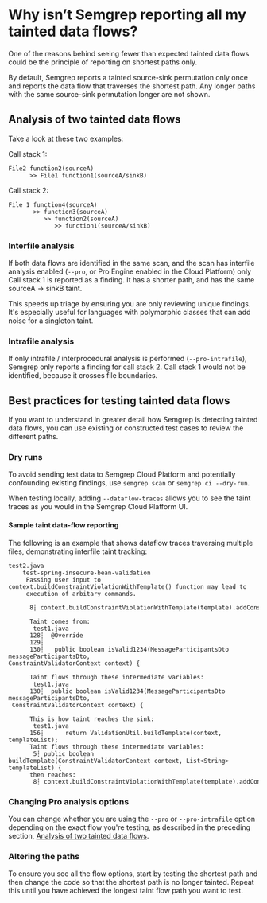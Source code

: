 # Why isn’t Semgrep reporting all my tainted data flows?  

One of the reasons behind seeing fewer than expected tainted data flows could be the principle of reporting on shortest paths only.

By default, Semgrep reports a tainted source-sink permutation only once and reports the data flow that traverses the shortest path. Any longer paths with the same source-sink permutation longer are not shown.

## Analysis of two tainted data flows

Take a look at these two examples: 

Call stack 1:

```
File2 function2(sourceA) 
      >> File1 function1(sourceA/sinkB)
```

Call stack 2: 

```
File 1 function4(sourceA) 
       >> function3(sourceA) 
          >> function2(sourceA) 
             >> function1(sourceA/sinkB)
```

### Interfile analysis

If both data flows are identified in the same scan, and the scan has interfile analysis enabled (`--pro`, or Pro Engine enabled in the Cloud Platform) only Call stack 1 is reported as a finding. It has a shorter path, and has the same sourceA -> sinkB taint.  

This speeds up triage by ensuring you are only reviewing unique findings. It's especially useful for languages with polymorphic classes that can add noise for a singleton taint.  

### Intrafile analysis

If only intrafile / interprocedural analysis is performed (`--pro-intrafile`), Semgrep only reports a finding for call stack 2. Call stack 1 would not be identified, because it crosses file boundaries.

## Best practices for testing tainted data flows

If you want to understand in greater detail how Semgrep is detecting tainted data flows, you can use existing or constructed test cases to review the different paths. 

### Dry runs

To avoid sending test data to Semgrep Cloud Platform and potentially confounding existing findings, use `semgrep scan` or `semgrep ci --dry-run`. 

When testing locally, adding `--dataflow-traces` allows you to see the taint traces as you would in the Semgrep Cloud Platform UI.

#### Sample taint data-flow reporting

The following is an example that shows dataflow traces traversing multiple files, demonstrating interfile taint tracking:

```
test2.java
    test-spring-insecure-bean-validation
     Passing user input to context.buildConstraintViolationWithTemplate() function may lead to
     execution of arbitary commands.

      8┆ context.buildConstraintViolationWithTemplate(template).addConstraintViolation();

      Taint comes from:
       test1.java
      128┆  @Override
      129┆
      130┆   public boolean isValid1234(MessageParticipantsDto messageParticipantsDto,         
ConstraintValidatorContext context) {

      Taint flows through these intermediate variables:
       test1.java
      130┆  public boolean isValid1234(MessageParticipantsDto messageParticipantsDto,
 ConstraintValidatorContext context) {

      This is how taint reaches the sink:
       test1.java
      156┆      return ValidationUtil.buildTemplate(context, templateList);
      Taint flows through these intermediate variables:
       5┆ public boolean buildTemplate(ConstraintValidatorContext context, List<String> templateList) {
      then reaches:
       8┆ context.buildConstraintViolationWithTemplate(template).addConstraintViolation();
```

### Changing Pro analysis options

You can change whether you are using the `--pro` or `--pro-intrafile` option depending on the exact flow you're testing, as described in the preceding section, [Analysis of two tainted data flows](#analysis-of-two-tainted-data-flows).

### Altering the paths

To ensure you see all the flow options, start by testing the shortest path and then change the code so that the shortest path is no longer tainted. Repeat this until you have achieved the longest taint flow path you want to test. 

